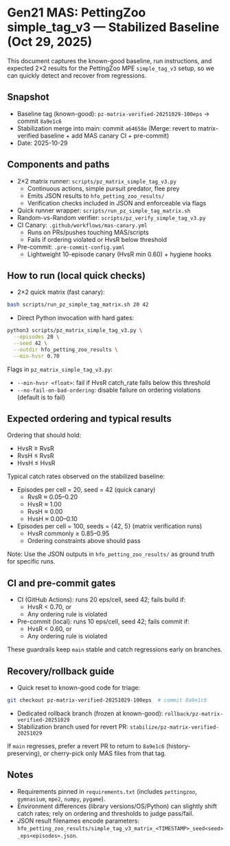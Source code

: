 # Gen21 MAS: PettingZoo simple_tag_v3 — Stabilized Baseline (Oct 29, 2025)

This document captures the known-good baseline, run instructions, and expected 2×2 results for the PettingZoo MPE `simple_tag_v3` setup, so we can quickly detect and recover from regressions.

## Snapshot

- Baseline tag (known-good): `pz-matrix-verified-20251029-100eps` → commit `8a9e1c6`
- Stabilization merge into main: commit `a64658e` (Merge: revert to matrix-verified baseline + add MAS canary CI + pre-commit)
- Date: 2025-10-29

## Components and paths

- 2×2 matrix runner: `scripts/pz_matrix_simple_tag_v3.py`
  - Continuous actions, simple pursuit predator, flee prey
  - Emits JSON results to `hfo_petting_zoo_results/`
  - Verification checks included in JSON and enforceable via flags
- Quick runner wrapper: `scripts/run_pz_simple_tag_matrix.sh`
- Random-vs-Random verifier: `scripts/pz_verify_simple_tag_v3.py`
- CI Canary: `.github/workflows/mas-canary.yml`
  - Runs on PRs/pushes touching MAS/scripts
  - Fails if ordering violated or HvsR below threshold
- Pre-commit: `.pre-commit-config.yaml`
  - Lightweight 10-episode canary (HvsR min 0.60) + hygiene hooks

## How to run (local quick checks)

- 2×2 quick matrix (fast canary):

```bash
bash scripts/run_pz_simple_tag_matrix.sh 20 42
```

- Direct Python invocation with hard gates:

```bash
python3 scripts/pz_matrix_simple_tag_v3.py \
  --episodes 20 \
  --seed 42 \
  --outdir hfo_petting_zoo_results \
  --min-hvsr 0.70
```

Flags in `pz_matrix_simple_tag_v3.py`:
- `--min-hvsr <float>`: fail if HvsR catch_rate falls below this threshold
- `--no-fail-on-bad-ordering`: disable failure on ordering violations (default is to fail)

## Expected ordering and typical results

Ordering that should hold:
- HvsR ≥ RvsR
- RvsH ≤ RvsR
- HvsH ≤ HvsR

Typical catch rates observed on the stabilized baseline:
- Episodes per cell = 20, seed = 42 (quick canary)
  - RvsR ≈ 0.05–0.20
  - HvsR ≈ 1.00
  - RvsH ≈ 0.00
  - HvsH ≈ 0.00–0.10
- Episodes per cell = 100, seeds = {42, 5} (matrix verification runs)
  - HvsR commonly ≥ 0.85–0.95
  - Ordering constraints above should pass

Note: Use the JSON outputs in `hfo_petting_zoo_results/` as ground truth for specific runs.

## CI and pre-commit gates

- CI (GitHub Actions): runs 20 eps/cell, seed 42; fails build if:
  - HvsR < 0.70, or
  - Any ordering rule is violated
- Pre-commit (local): runs 10 eps/cell, seed 42; fails commit if:
  - HvsR < 0.60, or
  - Any ordering rule is violated

These guardrails keep `main` stable and catch regressions early on branches.

## Recovery/rollback guide

- Quick reset to known-good code for triage:

```bash
git checkout pz-matrix-verified-20251029-100eps  # commit 8a9e1c6
```

- Dedicated rollback branch (frozen at known-good): `rollback/pz-matrix-verified-20251029`
- Stabilization branch used for revert PR: `stabilize/pz-matrix-verified-20251029`

If `main` regresses, prefer a revert PR to return to `8a9e1c6` (history-preserving), or cherry-pick only MAS files from that tag.

## Notes

- Requirements pinned in `requirements.txt` (includes `pettingzoo`, `gymnasium`, `mpe2`, `numpy`, `pygame`).
- Environment differences (library versions/OS/Python) can slightly shift catch rates; rely on ordering and thresholds to judge pass/fail.
- JSON result filenames encode parameters: `hfo_petting_zoo_results/simple_tag_v3_matrix_<TIMESTAMP>_seed<seed>_eps<episodes>.json`.
